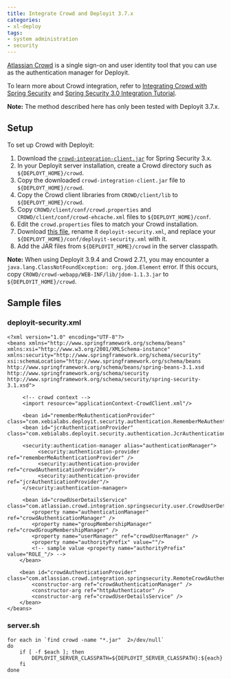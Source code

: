 ```yaml
---
title: Integrate Crowd and Deployit 3.7.x
categories:
- xl-deploy
tags:
- system administration
- security
---
```


[Atlassian Crowd](http://www.atlassian.com/software/crowd/overview) is a single sign-on and user identity tool that you can use as the authentication manager for Deployit.

To learn more about Crowd integration, refer to [Integrating Crowd with Spring Security](https://confluence.atlassian.com/display/CROWD/Integrating+Crowd+with+Spring+Security) and [Spring Security 3.0 Integration Tutorial](https://jira.atlassian.com/browse/CWD-1807).

**Note:** The method described here has only been tested with Deployit 3.7.x.

## Setup

To set up Crowd with Deployit:

1. Download the [`crowd-integration-client.jar`](https://jira.atlassian.com/secure/attachment/52826/crowd-integration-client-2.3.2-SPRING3.jar) for Spring Security 3.x.
1. In your Deployit server installation, create a Crowd directory such as `${DEPLOYT_HOME}/crowd`.
1. Copy the downloaded `crowd-integration-client.jar` file to `${DEPLOYT_HOME}/crowd`.
1. Copy the Crowd client libraries from `CROWD/client/lib` to `${DEPLOYT_HOME}/crowd`.
1. Copy `CROWD/client/conf/crowd.properties` and `CROWD/client/conf/crowd-ehcache.xml` files to `${DEPLOYT_HOME}/conf`.
1. Edit the `crowd.properties` files to match your Crowd installation.
1. Download [this file](/sample-scripts/integrate-with-atlassian-crowd-deployit-security.xml), rename it `deployit-security.xml`, and replace your `${DEPLOYT_HOME}/conf/deployit-security.xml` with it.
1. Add the JAR files from `${DEPLOYIT_HOME}/crowd` in the server classpath.

**Note:** When using Deployit 3.9.4 and Crowd 2.7.1, you may encounter a `java.lang.ClassNotFoundException: org.jdom.Element` error. If this occurs, copy `CROWD/crowd-webapp/WEB-INF/lib/jdom-1.1.3.jar` to `${DEPLOYIT_HOME}/crowd`.

## Sample files

### deployit-security.xml

	<?xml version="1.0" encoding="UTF-8"?>
	<beans xmlns="http://www.springframework.org/schema/beans" xmlns:xsi="http://www.w3.org/2001/XMLSchema-instance" xmlns:security="http://www.springframework.org/schema/security" xsi:schemaLocation="http://www.springframework.org/schema/beans http://www.springframework.org/schema/beans/spring-beans-3.1.xsd http://www.springframework.org/schema/security http://www.springframework.org/schema/security/spring-security-3.1.xsd">

		 <!-- crowd context -->
		 <import resource="applicationContext-CrowdClient.xml"/>

		 <bean id="rememberMeAuthenticationProvider" class="com.xebialabs.deployit.security.authentication.RememberMeAuthenticationProvider"/>
		 <bean id="jcrAuthenticationProvider" class="com.xebialabs.deployit.security.authentication.JcrAuthenticationProvider"/>

		 <security:authentication-manager alias="authenticationManager">
			  <security:authentication-provider ref="rememberMeAuthenticationProvider" />
			  <security:authentication-provider ref="crowdAuthenticationProvider"/>
			  <security:authentication-provider ref="jcrAuthenticationProvider"/>
		 </security:authentication-manager>

		 <bean id="crowdUserDetailsService" class="com.atlassian.crowd.integration.springsecurity.user.CrowdUserDetailsServiceImpl">
			<property name="authenticationManager" ref="crowdAuthenticationManager" />
			<property name="groupMembershipManager" ref="crowdGroupMembershipManager" />
			<property name="userManager" ref="crowdUserManager" />
			<property name="authorityPrefix" value=""/>
			<!-- sample value <property name="authorityPrefix" value="ROLE_"/> -->
		</bean>

		<bean id="crowdAuthenticationProvider" class="com.atlassian.crowd.integration.springsecurity.RemoteCrowdAuthenticationProvider">
			<constructor-arg ref="crowdAuthenticationManager" />
			<constructor-arg ref="httpAuthenticator" />
			<constructor-arg ref="crowdUserDetailsService" />
		</bean>
	</beans>

### server.sh

    for each in `find crowd -name "*.jar"  2>/dev/null`
    do
        if [ -f $each ]; then
            DEPLOYIT_SERVER_CLASSPATH=${DEPLOYIT_SERVER_CLASSPATH}:${each}
        fi
    done

